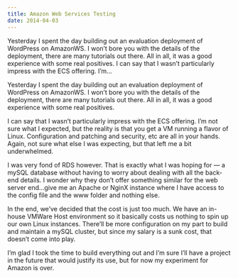 ```yaml
---
title: Amazon Web Services Testing
date: 2014-04-03
---
```


Yesterday I spent the day building out an evaluation deployment of WordPress on AmazonWS. I won’t bore you with the details of the deployment, there are many tutorials out there. All in all, it was a good experience with some real positives. I can say that I wasn’t particularly impress with the ECS offering. I’m…


<!-- end -->

Yesterday I spent the day building out an evaluation deployment of WordPress on AmazonWS. I won’t bore you with the details of the deployment, there are many tutorials out there. All in all, it was a good experience with some real positives.

I can say that I wasn’t particularly impress with the ECS offering. I’m not sure what I expected, but the reality is that you get a VM running a flavor of Linux. Configuration and patching and security, etc are all in your hands. Again, not sure what else I was expecting, but that left me a bit underwhelmed.

I was very fond of RDS however. That is exactly what I was hoping for — a mySQL database without having to worry about dealing with all the back-end details. I wonder why they don’t offer something similar for the web server end…give me an Apache or NginX instance where I have access to the config file and the www folder and nothing else.

In the end, we’ve decided that the cost is just too much. We have an in-house VMWare Host environment so it basically costs us nothing to spin up our own Linux instances. There’ll be more configuration on my part to build and maintain a mySQL cluster, but since my salary is a sunk cost, that doesn’t come into play.

I’m glad I took the time to build everything out and I’m sure I’ll have a project in the future that would justify its use, but for now my experiment for Amazon is over.

